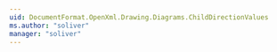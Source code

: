 ```yaml
---
uid: DocumentFormat.OpenXml.Drawing.Diagrams.ChildDirectionValues
ms.author: "soliver"
manager: "soliver"
---
```

